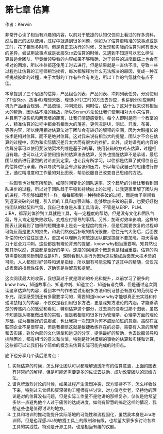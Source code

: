 # 第七章 估算

作者：Kerwin 

非常开心读了相当有兴趣的内容，以前对于敏捷的认知仅仅网上看过的许多资料，然后自己的团队使用，过程中就遇到很多问题，例如为了估算更精准的故事点或是工时，花了相当多时间，但是真正去执行的时候，又发现和实际的估算时间有很大的差异，尝试用故事点或是衣服Size去估算的时候，又遇到不知道可以怎么样估算最适合团队，毕竟给领导看的内容如果不够精确，对于领导的进度跟踪上也会有相对的困难，所以往往都还使用工时去进行，但是结果就是一直估不准，导致一些过程也让估算的工程师相当挫折，每次都解释为什么无法解决的原因，变成一种互相挑战彼此的过程，由于大夥的工作有些会有关连，所以工作的气氛就会有点不佳。

本章提到了三个层级的估算，产品组合列表、产品列表、冲刺列表任务，分别使用了T恤Size、故事点/理想天数、理想小时/工时的方法去对应，也讲到分别应用时机为产品组合规划、产品疏理、冲刺规划，何时估，估什么？这对于我来说有相当大的帮助，因为估不准的缘故，所以Scrum方法论让我们使用相对大小来估算，并且用了投影机和两面墙的距离，让我们清楚感受到，每个人即时是同一个教室的人，精准估算的过程中都会有相当大的落差，更何况是UI、测试、开发、布署、等等内容，所以使用相对估算法对于团队会有较好的解释的空间，因为大夥擅长的技术是相对估算，而不是绝对估算，这对我来说有相当大的提醒，团队才不会在估算的过程中，因为和实际情况差异太大而有很大的挫折。此外，规划谱克的内容的估算分享可以使用斐波纳契术列或是基于2的幂，使用装箱的方式去估算，过程相当有趣，也可以让大家使用擅长的估算法去估算，另外也提醒估算不是承诺，最后团队成员进行激烈的讨论直到定案，也让我有所学习，以往都是估算了就得位自己的估算进行承诺，所以导致气氛会有点紧张和压力，所以帮助我自己的思维进行修正，通过精准度和工作量的对比图表，帮助说服自己改变自己思维的方法。

一些图表也对我有所帮助，如随时间变化的团队速率，这个趋势的分析让我看到团队进步的过程，所以对于团队趋于平稳和持续向上的过程，让我更家里解了团队内的进程，不能够如趋势1一样，每每都看到一种持续突破的过程，而是给予空间看到逐渐突破的过程，引入新的工具和加强训练，能够增加突破的前景，也要好好抱持团队的默契和气氛，我自己本身是从事工具谘询，不管是从ERP、PLM、JIRA，都深刻体验到工具就是工具，有一定程度的帮助，但是没有文化和团队气氛，导入肯定是失败收场，变成应付领导的事情。另外，加班对效率影响，这样的图表让我看到了加班的短期速率上是会一定程度的提升，但是后期要恢复的过程却可能反而是更大的损失，和我们熬夜后补眠的情况很像，往往元气大伤后，后面要补偿的代价往往是更大，更加可以理解为何敏捷团队都是提醒不要加班，每天得活力十足全力冲刺，这些都是有理论背景的提醒，know why相当重要啊，知其然也知其所以然，这些都是很好的学习。速度的误用这个概念也是相当重要，估算的内容需要脱离奖励制度或是KPI，深刻看到人类行为因为这些酿成后面庞大技术债的可能，人人都想讨好领导和满足指标，所以很有可能忽略了这其中的精随，仅仅完成表面的指标性任务，这确实是得留意和提醒。

这次阅读最大的收获，我想莫过于就是理论的补充和提升，以前学习了很多的know how，知道故事点、知道冲刺、知道立会、知道有谱克牌，但是通过这次阅读这章估算的内容，看到本书的作者尝试用很多方法和例证甚至有游戏的范例给予补充，深深感受到还有多需要学习的，需要知道know why才能够真正去实践和传递清楚相关的内容，不仅仅是我们用很多方法，更是深知方法论的内涵，才能够清楚的传递内心的感受和看见，特别估算这个部分，过去真的没看过那个图表，虽然不知道是从哪里做出来的实验，但是我相信和很多行为管理学、心理学方面的理论基础，成为相当好的说服点，也让我第一次知道为何不鼓励加班的意涵，虽然在互联网企业不是很容易，但是我相信这就是敏捷教练存在的必要，需要有人真的理解和去实践，對於內部的文化转型和远见的分享，提供最好的帮助，也去说服领导和排除困难，都有相当的意义和价值，特别是针对模糊的事物的估算和实践和计算，这些都可以让我们有个简单的概念去估算实际可能完成的时间点。

底下也分享几个读后思考点：
1. 实际估算的时候，怎么样让团队可以都理解通透所有的估算意涵，上面的图表有非常好的解释，但是可能还需要更多的佐证去扶助，成功改变团队的思维方法。
2. 谱克牌激烈讨论的时候，如果过程产生激烈冲突，双方坚持不下，怎么样收敛下来，特别过去曾经和资深架构工程师有些讨论，对方倚老卖老，坚持他的理论是对的估算没有问题，但是实际工作量不是他讲的那样复杂，仅仅是他希望多估一点避免他个人过于痛苦的达成进度，如何有智慧的搞定这样的情况，我想这些也是值得讨论的地方。
3. 工具和培训的推动能提升实际落地的可能性和流程固化，虽然我本身是Jira培训师，但是也深感Jira的敏捷工具上的限制和有限，也希望大家多多讨论各样工具的实践性，特别是开源工具，也是相当有趣的议题。
